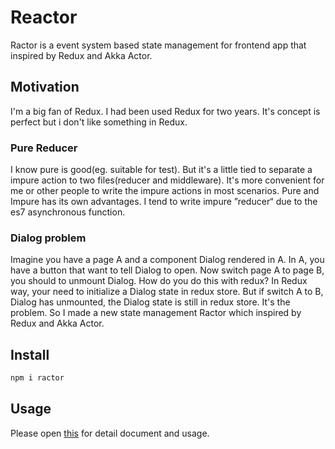 # Reactor

Ractor is a event system based state management for frontend app that inspired by Redux and Akka Actor.

## Motivation

I'm a big fan of Redux. I had been used Redux for two years. It's concept is perfect but i don't like something in Redux.

### Pure Reducer

I know pure is good(eg. suitable for test). But it's a little tied to separate a impure action to two files(reducer and middleware). It's more convenient for me or other people to write the impure actions in most scenarios. Pure and Impure has its own advantages. I tend to write impure ”reducer“ due to the es7 asynchronous function.

### Dialog problem

Imagine you have a page A and a component Dialog rendered in A. In A, you have a button that want to tell Dialog to open. Now switch page A to page B, you should to unmount Dialog.
How do you do this with redux?
In Redux way, your need to initialize a Dialog state in redux store. But if switch A to B, Dialog has unmounted, the Dialog state is still in redux store. It's the problem.
So I made a new state management Ractor which inspired by Redux and Akka Actor.

## Install

```sh
npm i ractor
```

## Usage

Please open [this](https://corol.gitbooks.io/ractor/content/) for detail document and usage.
